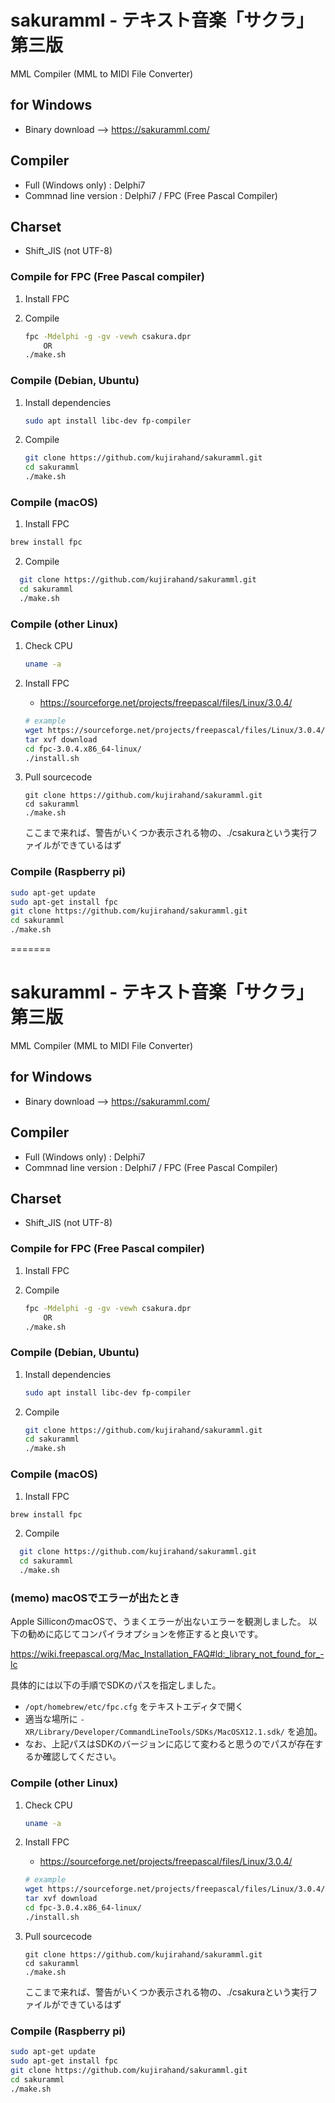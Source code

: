 # sakuramml - テキスト音楽「サクラ」第三版

MML Compiler (MML to MIDI File Converter)

## for Windows

- Binary download --> https://sakuramml.com/

## Compiler

- Full (Windows only) : Delphi7
- Commnad line version : Delphi7 / FPC (Free Pascal Compiler)

## Charset 

- Shift_JIS (not UTF-8)

### Compile for FPC (Free Pascal compiler)

1. Install FPC
2. Compile

    ```sh
    fpc -Mdelphi -g -gv -vewh csakura.dpr
        OR
    ./make.sh
    ```

### Compile (Debian, Ubuntu)

1. Install dependencies

    ```sh
    sudo apt install libc-dev fp-compiler
    ```

2. Compile

    ```sh
    git clone https://github.com/kujirahand/sakuramml.git
    cd sakuramml
    ./make.sh
    ```

### Compile (macOS)

 1. Install FPC

  ```sh
  brew install fpc
  ```

 2. Compile

  ```sh
    git clone https://github.com/kujirahand/sakuramml.git
    cd sakuramml
    ./make.sh
  ```


### Compile (other Linux)

1. Check CPU

    ```sh
    uname -a
    ```

2. Install FPC

    - https://sourceforge.net/projects/freepascal/files/Linux/3.0.4/

    ```sh
    # example
    wget https://sourceforge.net/projects/freepascal/files/Linux/3.0.4/fpc-3.0.4.x86_64-linux.tar/download
    tar xvf download
    cd fpc-3.0.4.x86_64-linux/
    ./install.sh
    ```

3. Pull sourcecode

    ```
    git clone https://github.com/kujirahand/sakuramml.git
    cd sakuramml
    ./make.sh
    ```

    ここまで来れば、警告がいくつか表示される物の、./csakuraという実行ファイルができているはず

### Compile (Raspberry pi)

```sh
sudo apt-get update
sudo apt-get install fpc
git clone https://github.com/kujirahand/sakuramml.git
cd sakuramml
./make.sh
```




=======
# sakuramml - テキスト音楽「サクラ」第三版

MML Compiler (MML to MIDI File Converter)

## for Windows

- Binary download --> https://sakuramml.com/

## Compiler

- Full (Windows only) : Delphi7
- Commnad line version : Delphi7 / FPC (Free Pascal Compiler)

## Charset 

- Shift_JIS (not UTF-8)

### Compile for FPC (Free Pascal compiler)

1. Install FPC
2. Compile

    ```sh
    fpc -Mdelphi -g -gv -vewh csakura.dpr
        OR
    ./make.sh
    ```

### Compile (Debian, Ubuntu)

1. Install dependencies

    ```sh
    sudo apt install libc-dev fp-compiler
    ```

2. Compile

    ```sh
    git clone https://github.com/kujirahand/sakuramml.git
    cd sakuramml
    ./make.sh
    ```

### Compile (macOS)

 1. Install FPC

  ```sh
  brew install fpc
  ```

 2. Compile

  ```sh
    git clone https://github.com/kujirahand/sakuramml.git
    cd sakuramml
    ./make.sh
  ```

### (memo) macOSでエラーが出たとき

Apple SilliconのmacOSで、うまくエラーが出ないエラーを観測しました。
以下の勧めに応じてコンパイラオプションを修正すると良いです。

https://wiki.freepascal.org/Mac_Installation_FAQ#ld:_library_not_found_for_-lc

具体的には以下の手順でSDKのパスを指定しました。

- `/opt/homebrew/etc/fpc.cfg` をテキストエディタで開く
- 適当な場所に `-XR/Library/Developer/CommandLineTools/SDKs/MacOSX12.1.sdk/` を追加。
- なお、上記パスはSDKのバージョンに応じて変わると思うのでパスが存在するか確認してください。



### Compile (other Linux)

1. Check CPU

    ```sh
    uname -a
    ```

2. Install FPC

    - https://sourceforge.net/projects/freepascal/files/Linux/3.0.4/

    ```sh
    # example
    wget https://sourceforge.net/projects/freepascal/files/Linux/3.0.4/fpc-3.0.4.x86_64-linux.tar/download
    tar xvf download
    cd fpc-3.0.4.x86_64-linux/
    ./install.sh
    ```

3. Pull sourcecode

    ```
    git clone https://github.com/kujirahand/sakuramml.git
    cd sakuramml
    ./make.sh
    ```

    ここまで来れば、警告がいくつか表示される物の、./csakuraという実行ファイルができているはず

### Compile (Raspberry pi)

```sh
sudo apt-get update
sudo apt-get install fpc
git clone https://github.com/kujirahand/sakuramml.git
cd sakuramml
./make.sh
```
